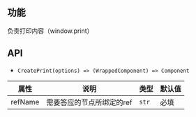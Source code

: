## 功能
负责打印内容（window.print）

## API

- `CreatePrint(options) => (WrappedComponent) => Component`

属性 | 说明 | 类型 | 默认值
---|---|---|---
refName | 需要答应的节点所绑定的ref | `str` | 必填